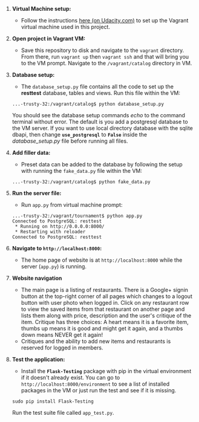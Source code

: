 1. **Virtual Machine setup:** 
    - Follow the instructions [here (on Udacity.com)](https://www.udacity.com/wiki/ud088/vagrant)
to set up the Vagrant virtual machine used in this project.

2. **Open project in Vagrant VM:**
    - Save this repository to disk and navigate to the `vagrant` directory.
From there, run `vagrant up` then `vagrant ssh` and that will bring you to the
VM prompt. Navigate to the `/vagrant/catalog` directory in VM.

3. **Database setup:** 
    - The `database_setup.py` file contains all the code to set up the **resttest** 
    database, tables and views. Run this file within the VM:
    ```ssh
    ...-trusty-32:/vagrant/catalog$ python database_setup.py
    ``` 
    You should see the database setup commands *echo* to the command terminal without
    error. The default is you add a postgresql database to the VM server. If you want
    to use local directory database with the sqlite dbapi, then change **`use_postgresql`**
    to **`False`** inside the *database_setup.py* file before running all files.

4. **Add filler data:**
    - Preset data can be added to the database by following the setup with running
    the `fake_data.py` file within the VM:
    ```ssh
    ...-trusty-32:/vagrant/catalog$ python fake_data.py
    ``` 
    
3. **Run the server file:** 
    - Run `app.py` from virtual machine prompt:

    ```ssh
    ...-trusty-32:/vagrant/tournament$ python app.py
    Connected to PostgreSQL: resttest
     * Running on http://0.0.0.0:8000/
     * Restarting with reloader
    Connected to PostgreSQL: resttest
    ```

6. **Navigate to `http://localhost:8000`:**
    - The home page of website is at `http://localhost:8000` while the server (`app.py`) 
is running.

8. **Website navigation**
    - The main page is a listing of restaurants. There is a Google+ signin button at the
    top-right corner of all pages which changes to a logout button with user photo when logged in.
    Click on any restaurant row to view the saved items from that restaurant on another
    page and lists them along with price, description and the user's critique of the item.
    Critique has three choices: A heart means it is a favorite item, thumbs up means it is
    good and might get it again, and a thumbs down means NEVER get it again!
    - Critiques and the ability to add new items and restaurants is reserved for 
    logged in members.

8. **Test the application:**
    - Install the **`Flask-Testing`** package with pip in the virtual environment
    if it doesn't already exist.
    You can go to `http://localhost:8000/environment` to see a list of installed
    packages in the VM or just run the test and see if it is missing.
    ```
    sudo pip install Flask-Testing
    ```
    Run the test suite file called `app_test.py`.